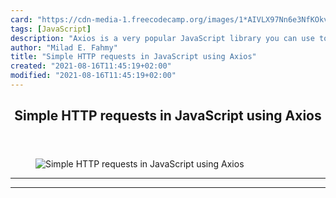 ```yaml
---
card: "https://cdn-media-1.freecodecamp.org/images/1*AIVLX97Nn6e3NfKOkvWTEQ.png"
tags: [JavaScript]
description: "Axios is a very popular JavaScript library you can use to per"
author: "Milad E. Fahmy"
title: "Simple HTTP requests in JavaScript using Axios"
created: "2021-08-16T11:45:19+02:00"
modified: "2021-08-16T11:45:19+02:00"
---
```

<div class="site-wrapper">
<main id="site-main" class="site-main outer">
<div class="inner">
<article class="post-full post tag-javascript tag-web-development tag-browsers tag-technology tag-programming ">
<header class="post-full-header">
<h1 class="post-full-title">Simple HTTP requests in JavaScript using Axios</h1>
</header>
<figure class="post-full-image">
<picture>
<source media="(max-width: 700px)" sizes="1px" srcset="data:image/gif;base64,R0lGODlhAQABAIAAAAAAAP///yH5BAEAAAAALAAAAAABAAEAAAIBRAA7 1w">
<source media="(min-width: 701px)" sizes="(max-width: 800px) 400px,
(max-width: 1170px) 700px,
1400px" srcset="https://cdn-media-1.freecodecamp.org/images/1*AIVLX97Nn6e3NfKOkvWTEQ.png 300w,
https://cdn-media-1.freecodecamp.org/images/1*AIVLX97Nn6e3NfKOkvWTEQ.png 600w,
https://cdn-media-1.freecodecamp.org/images/1*AIVLX97Nn6e3NfKOkvWTEQ.png 1000w,
https://cdn-media-1.freecodecamp.org/images/1*AIVLX97Nn6e3NfKOkvWTEQ.png 2000w">
<img onerror="this.style.display='none'" src="https://cdn-media-1.freecodecamp.org/images/1*AIVLX97Nn6e3NfKOkvWTEQ.png" alt="Simple HTTP requests in JavaScript using Axios">
</picture>
</figure>
<section class="post-full-content">
<div class="post-content">
</div>
<hr>
<hr>
</section>
</article>
</div>
</main>
</div>
<!-- Google Tag Manager (noscript) -->
<!-- End Google Tag Manager (noscript) -->

